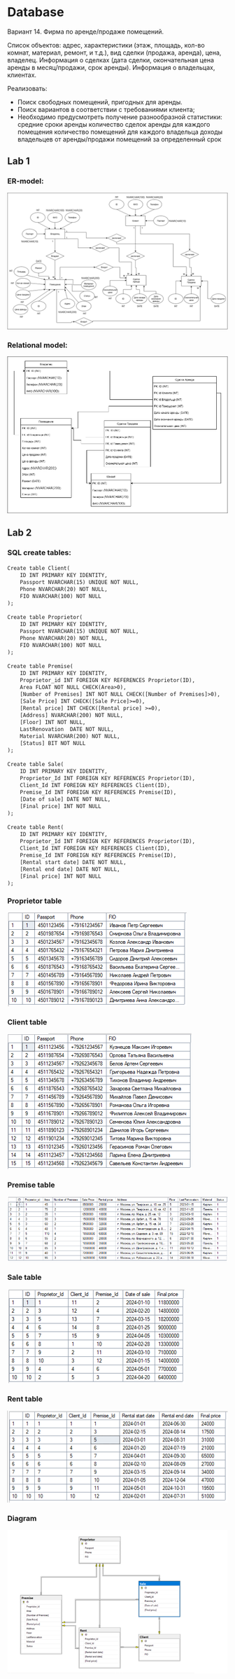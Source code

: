 

# Database

Вариант 14. Фирма по аренде/продаже помещений.

Список объектов: адрес, характеристики (этаж, площадь, кол-во комнат, материал, ремонт, и т.д.), вид сделки (продажа, аренда), цена, владелец.
Информация о сделках (дата сделки, окончательная цена аренды в месяц/продажи, срок аренды).
Информация о владельцах, клиентах.

Реализовать:
- Поиск свободных помещений, пригодных для аренды.
- Поиск вариантов в соответствии с требованиями клиента;
- Необходимо предусмотреть получение разнообразной статистики:
средние сроки аренды
количество сделок аренды для каждого помещения
количество помещений для каждого владельца
доходы владельцев от аренды/продажи помещений за определенный срок

## Lab 1

### ER-model:
![ER-model](/Pics/ER_model.png)
### Relational model:
![REL-model](/Pics/REL_model.png)



## Lab 2
### SQL create tables:
```
Create table Client(
	ID INT PRIMARY KEY IDENTITY,
	Passport NVARCHAR(15) UNIQUE NOT NULL,
	Phone NVARCHAR(20) NOT NULL,
	FIO NVARCHAR(100) NOT NULL
);

Create table Proprietor(
	ID INT PRIMARY KEY IDENTITY,
	Passport NVARCHAR(15) UNIQUE NOT NULL,
	Phone NVARCHAR(20) NOT NULL,
	FIO NVARCHAR(100) NOT NULL
);

Create table Premise(
	ID INT PRIMARY KEY IDENTITY,
	Proprietor_id INT FOREIGN KEY REFERENCES Proprietor(ID),
	Area FLOAT NOT NULL CHECK(Area>0),
	[Number of Premises] INT NOT NULL CHECK([Number of Premises]>0),
	[Sale Price] INT CHECK([Sale Price]>=0),
	[Rental price] INT CHECK([Rental price] >=0),
	[Address] NVARCHAR(200) NOT NULL,
	[Floor] INT NOT NULL,
	LastRenovation  DATE NOT NULL,
	Material NVARCHAR(200) NOT NULL,
	[Status] BIT NOT NULL
);

Create table Sale(
	ID INT PRIMARY KEY IDENTITY,
	Proprietor_Id INT FOREIGN KEY REFERENCES Proprietor(ID),
	Client_Id INT FOREIGN KEY REFERENCES Client(ID),
	Premise_Id INT FOREIGN KEY REFERENCES Premise(ID),
	[Date of sale] DATE NOT NULL,
	[Final price] INT NOT NULL
);

Create table Rent(
	ID INT PRIMARY KEY IDENTITY,
	Proprietor_Id INT FOREIGN KEY REFERENCES Proprietor(ID),
	Client_Id INT FOREIGN KEY REFERENCES Client(ID),
	Premise_Id INT FOREIGN KEY REFERENCES Premise(ID),
	[Rental start date] DATE NOT NULL,
	[Rental end date] DATE NOT NULL,
	[Final price] INT NOT NULL
);
```
### Proprietor table
![Proprietor](/Pics/Proprietor.png)
### Client table
![Client](/Pics/Client.png)
### Premise table
![Premise](/Pics/Premise.png)
### Sale table
![Sale](/Pics/Sale.png)
### Rent table
![Rent](/Pics/Rent.png)
### Diagram
![Diagram](/Pics/Diagram.png)
